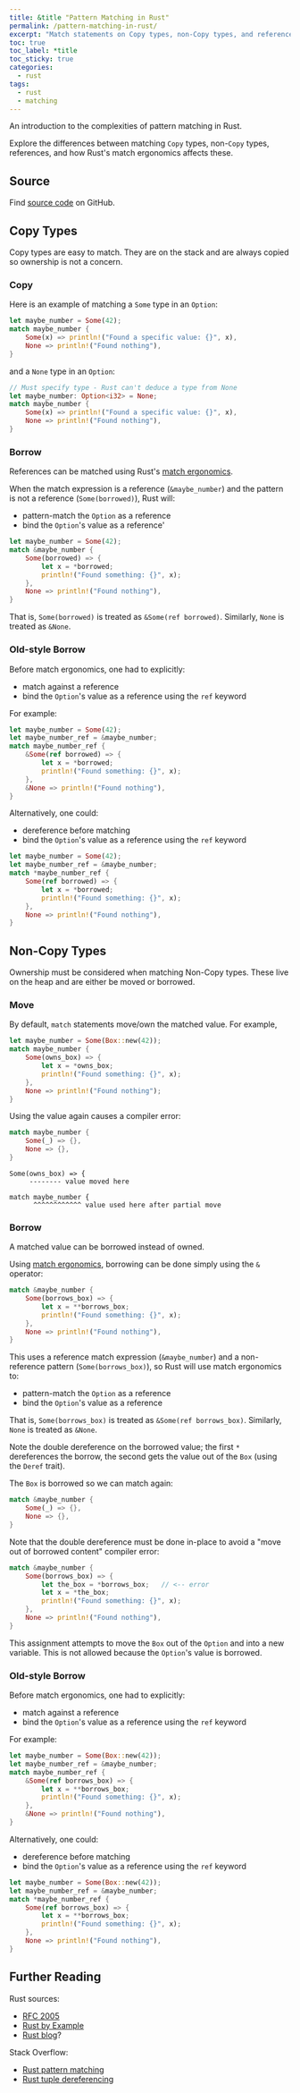 ```yaml
---
title: &title "Pattern Matching in Rust"
permalink: /pattern-matching-in-rust/
excerpt: "Match statements on Copy types, non-Copy types, and references to both"
toc: true
toc_label: *title
toc_sticky: true
categories:
  - rust
tags:
  - rust
  - matching
---
```


An introduction to the complexities of pattern matching in Rust.

Explore the differences between matching `Copy` types, non-`Copy` types,
references, and how Rust's match ergonomics affects these.


## Source

Find [source code](https://github.com/KevinWMatthews/rust-pattern-matching) on GitHub.


## Copy Types

Copy types are easy to match.
They are on the stack and are always copied so ownership is not a concern.


### Copy

Here is an example of matching a `Some` type in an `Option`:

```rust
let maybe_number = Some(42);
match maybe_number {
    Some(x) => println!("Found a specific value: {}", x),
    None => println!("Found nothing"),
}
```

and a `None` type in an `Option`:

```rust
// Must specify type - Rust can't deduce a type from None
let maybe_number: Option<i32> = None;
match maybe_number {
    Some(x) => println!("Found a specific value: {}", x),
    None => println!("Found nothing"),
}
```


### Borrow

References can be matched using Rust's [match ergonomics](https://github.com/rust-lang/rfcs/blob/master/text/2005-match-ergonomics.md).

When the match expression is a reference (`&maybe_number`) and the pattern is not a reference (`Some(borrowed)`), Rust will:

  * pattern-match the `Option` as a reference
  * bind the `Option`'s value as a reference'

```rust
let maybe_number = Some(42);
match &maybe_number {
    Some(borrowed) => {
        let x = *borrowed;
        println!("Found something: {}", x);
    },
    None => println!("Found nothing"),
}
```

That is, `Some(borrowed)` is treated as `&Some(ref borrowed)`.
Similarly, `None` is treated as `&None`.


### Old-style Borrow

Before match ergonomics, one had to explicitly:

  * match against a reference
  * bind the `Option`'s value as a reference using the `ref` keyword

For example:

```rust
let maybe_number = Some(42);
let maybe_number_ref = &maybe_number;
match maybe_number_ref {
    &Some(ref borrowed) => {
        let x = *borrowed;
        println!("Found something: {}", x);
    },
    &None => println!("Found nothing"),
}
```

Alternatively, one could:

  * dereference before matching
  * bind the `Option`'s value as a reference using the `ref` keyword

```rust
let maybe_number = Some(42);
let maybe_number_ref = &maybe_number;
match *maybe_number_ref {
    Some(ref borrowed) => {
        let x = *borrowed;
        println!("Found something: {}", x);
    },
    None => println!("Found nothing"),
}
```


## Non-Copy Types

Ownership must be considered when matching Non-Copy types.
These live on the heap and are either be moved or borrowed.


### Move

By default, `match` statements move/own the matched value.
For example,

```rust
let maybe_number = Some(Box::new(42));
match maybe_number {
    Some(owns_box) => {
        let x = *owns_box;
        println!("Found something: {}", x);
    },
    None => println!("Found nothing");
}
```

Using the value again causes a compiler error:

```rust
match maybe_number {
    Some(_) => {},
    None => {},
}
```

```
Some(owns_box) => {
     -------- value moved here

match maybe_number {
      ^^^^^^^^^^^^ value used here after partial move
```


### Borrow

A matched value can be borrowed instead of owned.

Using [match ergonomics](https://github.com/rust-lang/rfcs/blob/master/text/2005-match-ergonomics.md),
borrowing can be done simply using the `&` operator:

```rust
match &maybe_number {
    Some(borrows_box) => {
        let x = **borrows_box;
        println!("Found something: {}", x);
    },
    None => println!("Found nothing"),
}
```

This uses a reference match expression (`&maybe_number`) and a non-reference pattern (`Some(borrows_box)`),
so Rust will use match ergonomics to:

  * pattern-match the `Option` as a reference
  * bind the `Option`'s value as a reference

That is, `Some(borrows_box)` is treated as `&Some(ref borrows_box)`.
Similarly, `None` is treated as `&None`.

Note the double dereference on the borrowed value;
the first `*` dereferences the borrow,
the second gets the value out of the `Box` (using the `Deref` trait).

The `Box` is borrowed so we can match again:

```rust
match &maybe_number {
    Some(_) => {},
    None => {},
}
```

Note that the double dereference must be done in-place to avoid a "move out of borrowed content" compiler error:

```rust
match &maybe_number {
    Some(borrows_box) => {
        let the_box = *borrows_box;   // <-- error
        let x = *the_box;
        println!("Found something: {}", x);
    },
    None => println!("Found nothing"),
}
```

This assignment attempts to move the `Box` out of the `Option` and into a new variable.
This is not allowed because the `Option`'s value is borrowed.


### Old-style Borrow

Before match ergonomics, one had to explicitly:

  * match against a reference
  * bind the `Option`'s value as a reference using the `ref` keyword

For example:

```rust
let maybe_number = Some(Box::new(42));
let maybe_number_ref = &maybe_number;
match maybe_number_ref {
    &Some(ref borrows_box) => {
        let x = **borrows_box;
        println!("Found something: {}", x);
    },
    &None => println!("Found nothing"),
}
```

Alternatively, one could:

  * dereference before matching
  * bind the `Option`'s value as a reference using the `ref` keyword

```rust
let maybe_number = Some(Box::new(42));
let maybe_number_ref = &maybe_number;
match *maybe_number_ref {
    Some(ref borrows_box) => {
        let x = **borrows_box;
        println!("Found something: {}", x);
    },
    None => println!("Found nothing"),
}
```


## Further Reading

Rust sources:

  * [RFC 2005](https://github.com/rust-lang/rfcs/blob/master/text/2005-match-ergonomics.md)
  * [Rust by Example](https://doc.rust-lang.org/rust-by-example/flow_control/match.html)
  * [Rust blog](https://blog.rust-lang.org/2017/03/02/lang-ergonomics.html)?

Stack Overflow:

  * [Rust pattern matching](https://stackoverflow.com/questions/56511328/how-does-rust-pattern-matching-determine-if-the-bound-variable-will-be-a-referen)
  * [Rust tuple dereferencing](https://stackoverflow.com/questions/57128842/how-are-tuples-destructured-into-references/57128935#57128935)
